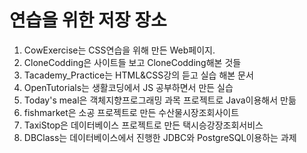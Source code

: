 # 연습을 위한 저장 장소

1. CowExercise는 CSS연습을 위해 만든 Web페이지.
2. CloneCodding은 사이트들 보고 CloneCodding해본 것들
3. Tacademy_Practice는 HTML&CSS강의 듣고 실습 해본 문서
4. OpenTutorials는 생활코딩에서 JS 공부하면서 만든 실습
5. Today's meal은 객체지향프로그래밍 과목 프로젝트로 Java이용해서 만듦
6. fishmarket은 소공 프로젝트로 만든 수산물시장조회사이트
7. TaxiStop은 데이터베이스 프로젝트로 만든 택시승강장조회서비스
8. DBClass는 데이터베이스에서 진행한 JDBC와 PostgreSQL이용하는 과제
